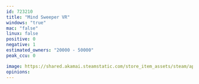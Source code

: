 ```yaml
---
id: 723210
title: "Mind Sweeper VR"
windows: "true"
mac: "false"
linux: false
positive: 0
negative: 1
estimated_owners: "20000 - 50000"
peak_ccu: 0

image: https://shared.akamai.steamstatic.com/store_item_assets/steam/apps/723210/header.jpg?t=1508850525
opinions:
---
```

